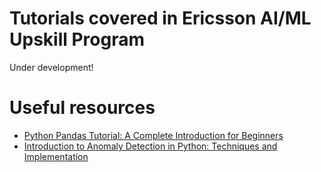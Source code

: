 # Tutorials covered in Ericsson AI/ML Upskill Program

Under development!

# Useful resources
 * [Python Pandas Tutorial: A Complete Introduction for Beginners](https://www.learndatasci.com/tutorials/python-pandas-tutorial-complete-introduction-for-beginners/)
 * [Introduction to Anomaly Detection in Python: Techniques and Implementation](https://cnvrg.io/anomaly-detection-python/)

